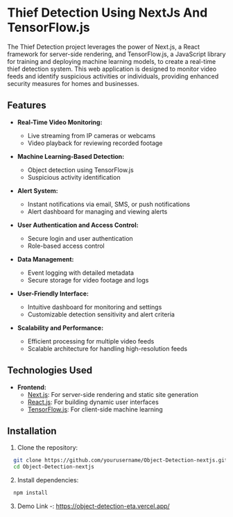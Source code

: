 
# Thief Detection Using NextJs And TensorFlow.js

The Thief Detection project leverages the power of Next.js, a React framework for server-side rendering, and TensorFlow.js, a JavaScript library for training and deploying machine learning models, to create a real-time thief detection system. This web application is designed to monitor video feeds and identify suspicious activities or individuals, providing enhanced security measures for homes and businesses.

## Features

- **Real-Time Video Monitoring:**
  - Live streaming from IP cameras or webcams
  - Video playback for reviewing recorded footage

- **Machine Learning-Based Detection:**
  - Object detection using TensorFlow.js
  - Suspicious activity identification

- **Alert System:**
  - Instant notifications via email, SMS, or push notifications
  - Alert dashboard for managing and viewing alerts

- **User Authentication and Access Control:**
  - Secure login and user authentication
  - Role-based access control

- **Data Management:**
  - Event logging with detailed metadata
  - Secure storage for video footage and logs

- **User-Friendly Interface:**
  - Intuitive dashboard for monitoring and settings
  - Customizable detection sensitivity and alert criteria

- **Scalability and Performance:**
  - Efficient processing for multiple video feeds
  - Scalable architecture for handling high-resolution feeds

## Technologies Used

- **Frontend:**
  - [Next.js](https://nextjs.org/): For server-side rendering and static site generation
  - [React.js](https://reactjs.org/): For building dynamic user interfaces
  - [TensorFlow.js](https://www.tensorflow.org/js): For client-side machine learning

## Installation

1. Clone the repository:
  ```sh
    git clone https://github.com/yourusername/Object-Detection-nextjs.git
    cd Object-Detection-nextjs
  ```
2. Install dependencies:
  ```sh
    npm install
  ```

3. Demo Link -: https://object-detection-eta.vercel.app/
